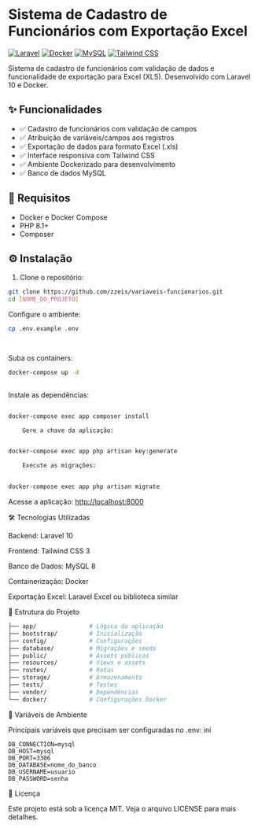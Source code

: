 # Sistema de Cadastro de Funcionários com Exportação Excel

[![Laravel](https://img.shields.io/badge/Laravel-10.x-FF2D20?logo=laravel)](https://laravel.com)
[![Docker](https://img.shields.io/badge/Docker-✓-2496ED?logo=docker)](https://www.docker.com/)
[![MySQL](https://img.shields.io/badge/MySQL-8.x-4479A1?logo=mysql)](https://www.mysql.com/)
[![Tailwind CSS](https://img.shields.io/badge/Tailwind_CSS-3.x-06B6D4?logo=tailwind-css)](https://tailwindcss.com/)

Sistema de cadastro de funcionários com validação de dados e funcionalidade de exportação para Excel (XLS). Desenvolvido com Laravel 10 e Docker.

## ✨ Funcionalidades

- ✅ Cadastro de funcionários com validação de campos
- ✅ Atribuição de variáveis/campos aos registros
- ✅ Exportação de dados para formato Excel (.xls)
- ✅ Interface responsiva com Tailwind CSS
- ✅ Ambiente Dockerizado para desenvolvimento
- ✅ Banco de dados MySQL

## 🚀 Requisitos

- Docker e Docker Compose
- PHP 8.1+
- Composer

## ⚙️ Instalação

1. Clone o repositório:

```bash
git clone https://github.com/zzeis/variaveis-funcionarios.git
cd [NOME_DO_PROJETO]

```

Configure o ambiente:

```bash
cp .env.example .env

   
```

Suba os containers:

```bash
docker-compose up -d
    
```

Instale as dependências:

```bash

docker-compose exec app composer install

    Gere a chave da aplicação:
```

```bash

docker-compose exec app php artisan key:generate

    Execute as migrações:
```

```bash

docker-compose exec app php artisan migrate
```

Acesse a aplicação:
<http://localhost:8000>

🛠️ Tecnologias Utilizadas

Backend: Laravel 10

Frontend: Tailwind CSS 3

Banco de Dados: MySQL 8

Containerização: Docker

Exportação Excel: Laravel Excel ou biblioteca similar

📝 Estrutura do Projeto

```bash
├── app/               # Lógica da aplicação
├── bootstrap/         # Inicialização
├── config/            # Configurações
├── database/          # Migrações e seeds
├── public/            # Assets públicos
├── resources/         # Views e assets
├── routes/            # Rotas
├── storage/           # Armazenamento
├── tests/             # Testes
├── vendor/            # Dependências
└── docker/            # Configurações Docker
```

📌 Variáveis de Ambiente

Principais variáveis que precisam ser configuradas no .env:
ini

```copy
DB_CONNECTION=mysql
DB_HOST=mysql
DB_PORT=3306
DB_DATABASE=nome_do_banco
DB_USERNAME=usuario
DB_PASSWORD=senha
```

📄 Licença

Este projeto está sob a licença MIT. Veja o arquivo LICENSE para mais detalhes.
